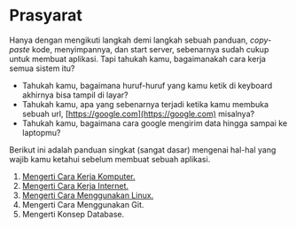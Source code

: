 # Prasyarat

Hanya dengan mengikuti langkah demi langkah sebuah panduan, *copy-paste* kode, menyimpannya, dan start server, sebenarnya sudah cukup untuk membuat aplikasi. Tapi tahukah kamu, bagaimanakah cara kerja semua sistem itu? 

- Tahukah kamu, bagaimana huruf-huruf yang kamu ketik di keyboard akhirnya bisa tampil di layar?
- Tahukah kamu, apa yang sebenarnya terjadi ketika kamu membuka sebuah url, [https://google.com](https://google.com) misalnya?
- Tahukah kamu, bagaimana cara google mengirim data hingga sampai ke laptopmu?

Berikut ini adalah panduan singkat (sangat dasar) mengenai hal-hal yang wajib kamu ketahui sebelum membuat sebuah aplikasi. 

1. [Mengerti Cara Kerja Komputer.](komputer/readme.md)
2. [Mengerti Cara Kerja Internet.](internet/readme.md)
3. [Mengerti Cara Menggunakan Linux.](linux/readme.md)
4. Mengerti Cara Menggunakan Git.
5. Mengerti Konsep Database.
